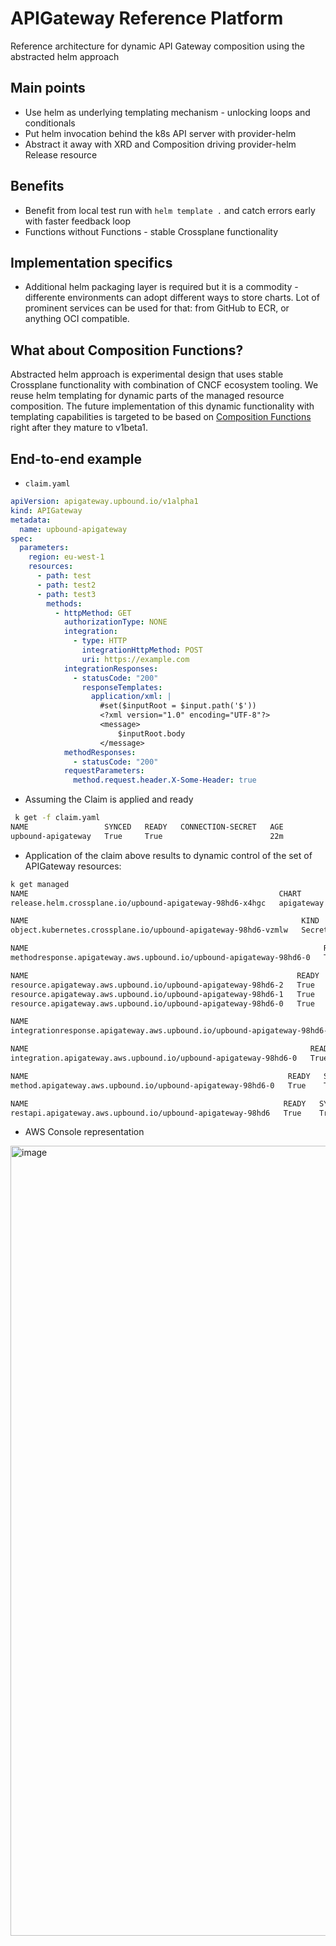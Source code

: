 # APIGateway Reference Platform

Reference architecture for dynamic API Gateway composition using the abstracted helm approach


## Main points

* Use helm as underlying templating mechanism - unlocking loops and conditionals
* Put helm invocation behind the k8s API server with provider-helm
* Abstract it away with XRD and Composition driving provider-helm Release resource

## Benefits
* Benefit from local test run with `helm template .` and catch errors early with
  faster feedback loop
* Functions without Functions - stable Crossplane functionality

## Implementation specifics
* Additional helm packaging layer is required but it is a commodity - differente
  environments can adopt different ways to store charts. Lot of prominent services
  can be used for that: from GitHub to ECR, or anything OCI compatible.

## What about Composition Functions?

Abstracted helm approach is experimental design that uses stable Crossplane
functionality with combination of CNCF ecosystem tooling.  We reuse helm templating
for dynamic parts of the managed resource composition. The future implementation
of this dynamic functionality with templating capabilities is targeted to be
based on [Composition Functions](https://docs.crossplane.io/knowledge-base/guides/composition-functions/)
right after they mature to v1beta1.


## End-to-end example

* `claim.yaml`
```yaml
apiVersion: apigateway.upbound.io/v1alpha1
kind: APIGateway
metadata:
  name: upbound-apigateway
spec:
  parameters:
    region: eu-west-1
    resources:
      - path: test
      - path: test2
      - path: test3
        methods:
          - httpMethod: GET
            authorizationType: NONE
            integration:
              - type: HTTP
                integrationHttpMethod: POST
                uri: https://example.com
            integrationResponses:
              - statusCode: "200"
                responseTemplates:
                  application/xml: |
                    #set($inputRoot = $input.path('$'))
                    <?xml version="1.0" encoding="UTF-8"?>
                    <message>
                        $inputRoot.body
                    </message>
            methodResponses:
              - statusCode: "200"
            requestParameters:
              method.request.header.X-Some-Header: true
```

* Assuming the Claim is applied and ready
```sh
 k get -f claim.yaml
NAME                 SYNCED   READY   CONNECTION-SECRET   AGE
upbound-apigateway   True     True                        22m
```

* Application of the claim above results to dynamic control of the set of
  APIGateway resources:
```sh
k get managed
NAME                                                        CHART        VERSION   SYNCED   READY   STATE      REVISION   DESCRIPTION        AGE
release.helm.crossplane.io/upbound-apigateway-98hd6-x4hgc   apigateway   0.12.0    True     True    deployed   1          Install complete   23m

NAME                                                             KIND     PROVIDERCONFIG   SYNCED   READY   AGE
object.kubernetes.crossplane.io/upbound-apigateway-98hd6-vzmlw   Secret   default          True     True    23m

NAME                                                                  READY   SYNCED   EXTERNAL-NAME                    AGE
methodresponse.apigateway.aws.upbound.io/upbound-apigateway-98hd6-0   True    True     agmr-92t5wxv1p8-iszsl8-GET-200   23m

NAME                                                            READY   SYNCED   EXTERNAL-NAME   AGE
resource.apigateway.aws.upbound.io/upbound-apigateway-98hd6-2   True    True     iszsl8          23m
resource.apigateway.aws.upbound.io/upbound-apigateway-98hd6-1   True    True     ep1few          23m
resource.apigateway.aws.upbound.io/upbound-apigateway-98hd6-0   True    True     kbx3o0          23m

NAME                                                                       READY   SYNCED   EXTERNAL-NAME                    AGE
integrationresponse.apigateway.aws.upbound.io/upbound-apigateway-98hd6-0   True    True     agir-92t5wxv1p8-iszsl8-GET-200   23m

NAME                                                               READY   SYNCED   EXTERNAL-NAME               AGE
integration.apigateway.aws.upbound.io/upbound-apigateway-98hd6-0   True    True     agi-92t5wxv1p8-iszsl8-GET   23m

NAME                                                          READY   SYNCED   EXTERNAL-NAME               AGE
method.apigateway.aws.upbound.io/upbound-apigateway-98hd6-0   True    True     agm-92t5wxv1p8-iszsl8-GET   23m

NAME                                                         READY   SYNCED   EXTERNAL-NAME   AGE
restapi.apigateway.aws.upbound.io/upbound-apigateway-98hd6   True    True     92t5wxv1p8      23m
```
* AWS Console representation
<img width="1264" alt="image" src="https://user-images.githubusercontent.com/518532/225043444-57ed8289-b81c-42e6-a91c-53ce97a16a32.png">

